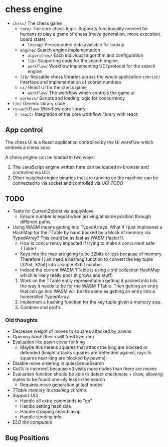 # chess engine

- `chess/` The chess game
  - `core/` The core chess logic. Supports functionality needed for humans to play a game of chess (move generation, move execution, board state)
    - `lookup/` Precomputed data available for lookup
  - `engine/` Search engine implementation
    - `algorithms/` Each individual algorithm and configuration
    - `lib/` Supporting code for the search engine
    - `workflow/` Workflow implementing UCI protocol for the search engine
  - `lib/` Reusable chess libraries across the whole application
    `zobrist/` Interface and implementation of zobrist numbers
  - `ui/` React UI for the chess game
    - `workflow/` The workflow which controls the game ui
  - `workers/` Scripts and loading logic for concurrency
- `lib/` Generic library code
- `rx-workflow/` Workflow core library
  - `react/` Integration of the core workflow library with react

## App control

The chess UI is a React application controlled by the UI workflow which embeds a chess core.

A chess engine can be loaded in two ways:
1. The JavaScript engine written here can be loaded in-browser and controlled via UCI
2. Other installed engine binaries that are running on the machine can be connected to via socket and controlled via UCI *TODO*

## TODO

- Tests for CurrentZobrist via applyMove
  - Ensure number is equal when arriving at same position through different
  paths
- Using WASM means getting into TypedArrays. What if I just implmenet a HashMap
  for the TTable by hand backed by a block of memory via TypedArray? This could be as fast as WASM (faster?).
    - How is concurrency impacted if trying to make a concurrent safe TTable?
  - Keys into the map are going to be 32bits or less because of memory. Therefore I just need a hashing function to convert the key tuple [32bit, 32bit] into a single 32bit number
  - Indeed the current WASM TTable is using a std collection HashMap which is likely really poor (it grows and stuff)
  1. Work on the TTable entry representation getting it packed into bits the way
  it needs to be for the WASM TTable. Then getting an entry that can go into WASM will be the same as getting an entry into a homerolled TypedArray.
  2. Implement a hashing function for the key tuple given a memory size.
  3. Combine and profit.


### Old thoughts

- Decrease weight of moves to squares attacked by pawns
- *Opening book* (Kevin will fried liver me)
- Evaluation like pawn cover for king
  - Maybe this means squares that attack the king are blocked or defended (knight attacks squares are defended against, rays to squares near king are blocked by pawns)
- Disable move ordering in quiescenceSearch
- Cut% is incorrect because v3 visits more nodes than there are moves
- Evaluation function should be able to detect checkmate + draw, allowing mates to be found one-ply less in the search
  - Requires move generation at leaf nodes
- *TTable memory is crashing chrome.*
- *Support UCI*
  - Handle all extra commands to "go"
  - Handle setting hash size
  - Handle stopping search asap
  - Handle sending info
- *ELO the computers*

## Bug Positions
